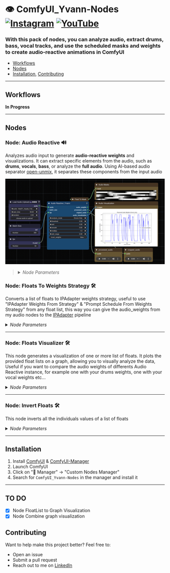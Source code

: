 # 👁️ ComfyUI_Yvann-Nodes  [![Instagram](https://img.shields.io/badge/yvann.mp4-white?style=for-the-badge&logo=instagram&logoColor=E4405F)](https://www.instagram.com/yvann.mp4/) [![YouTube](https://img.shields.io/badge/yvann.mp4-white?style=for-the-badge&logo=youtube&logoColor=FF0000)](https://www.youtube.com/channel/yvann.mp4)


### **With this pack of nodes, you can analyze audio, extract drums, bass, vocal tracks, and use the scheduled masks and weights to create audio-reactive animations in ComfyUI**

- [Workflows](#Workflows)
- [Nodes](#Nodes)
- [Installation](#Installation), [Contributing](#Contributing)

--- 

## Workflows

**In Progress**

---
## Nodes

### Node: Audio Reactive 🔊

Analyzes audio input to generate **audio-reactive weights** and visualizations. It can extract specific elements from the audio, such as **drums**, **vocals**, **bass**, or analyze the **full audio**. Using AI-based audio separator [open-unmix](https://github.com/sigsep/open-unmix-pytorch), it separates these components from the input audio

![Audio Reactive Yvann](./assets/AudioReactive_node_preview.png)

><details>
>  <summary><i>Node Parameters</i></summary>
>
>  - **batch_size**: The number of audio frames to process
>  - **fps**: Frames per second for processing audio weights, the output of your animation need to have the same fps to be correctly synchronized
>  - **audio**: Input audio file
>  - **analysis_mode**: Selects the audio component to analyze (**Drums Only**, **Full Audio**, **Vocals Only**, **Bass Only**, **Other Audio**). This analysis is performed using AI-based audio separation models (open-unmix)
>  - **threshold**: Filters the audio weights based on sound intensity (only values above the threshold pass through)
>  - **add**: Adds a constant value to all the weights
>  - **smooth**: Smoothing factor to reduce sharp transitions between weights
>  - **multiply**: Multiplication factor to amplify the weights
>  - **add_range**: Expands the range of the weights to control output dynamic range
>  - **invert_weights**: Inverts the audio weights
>
>  **Outputs**:
>  - **audio_weights**: A float list of audio-reactive weights based on the processed audio
>  - **processed_audio**: The separated or processed audio (e.g., drums, vocals) used in the analysis
>  - **original_audio**: The original audio input without modifications
>  - **audio_visualization**: An image displaying a graph of the audio weights over time, representing the variation in intensity across the analyzed frames
>
></details>

### Node: Floats To Weights Strategy 🛠️

Converts a list of floats to IPAdapter weights strategy, useful to use "IPAdapter Weights From Strategy" & "Prompt Schedule From Weights Strategy" from any float list, this way you can give the audio_weights from my audio nodes to the [IPAdapter](https://github.com/cubiq/ComfyUI_IPAdapter_plus) pipeline 

<details>
  <summary><i>Node Parameters</i></summary>

  - **floats**: The list of float values to be converted into a weights strategy
  - **batch_size**: The number of frames you want to proceed

  **Outputs**:
  - **WEIGHTS_STRATEGY**: A dictionary containing the weights strategy used by IPAdapter, including the weights and related parameters

</details>

---

### Node: Floats Visualizer 🛠️

This node generates a visualization of one or more list of floats. It plots the provided float lists on a graph, allowing you to visually analyze the data, Useful if you want to compare the audio weights of differents Audio Reactive instance, for example one with your drums weights, one with your vocal weights etc...

<details>
  <summary><i>Node Parameters</i></summary>

  - **floats**: The primary list of float values to visualize
  - **title**: Title of the graph
  - **x_label**: Label for the x-axis
  - **y_label**: Label for the y-axis
  - **floats_optional2**: (Optional) A second list of float values to include in the visualization
  - **floats_optional3**: (Optional) A third list of float values to include in the visualization

  **Outputs**:
  - **visual_graph**: An image displaying the graph of the provided float sequences

</details>

---

### Node: Invert Floats 🛠️

This node inverts all the individuals values of a list of floats

<details>
  <summary><i>Node Parameters</i></summary>

  - **floats**: The list of float values to invert

  **Outputs**:
  - **floats_invert**: The inverted list of float values, where all the individual values have been inversed

</details>

---

## Installation
1. Install [ComfyUI](https://github.com/comfyanonymous/ComfyUI) & [ComfyUI-Manager](https://github.com/ltdrdata/ComfyUI-Manager)
2. Launch ComfyUI
3. Click on "🧩 Manager" -> "Custom Nodes Manager"
4. Search for `ComfyUI_Yvann-Nodes` in the manager and install it

---
## TO DO
- [x] Node FloatList to Graph Visualization
- [x] Node Combine graph visualization
## Contributing
Want to help make this project better? Feel free to:
- Open an issue
- Submit a pull request
- Reach out to me on [LinkedIn](https://www.linkedin.com/in/yvann-barbot/)
